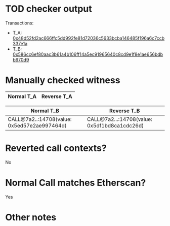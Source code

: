 # TOD checker output

Transactions:
- T_A: [0x48d52fd2ac666ffc5dd992fe81d72036c5633bcba146485f196a6c7ccb337e1a](https://etherscan.io/tx/0x48d52fd2ac666ffc5dd992fe81d72036c5633bcba146485f196a6c7ccb337e1a)
- T_B: [0x586cc6ef80aac3b61a4b106ff14a5ec91965640c8cd9e1f8e1ae656bdbb670d9](https://etherscan.io/tx/0x586cc6ef80aac3b61a4b106ff14a5ec91965640c8cd9e1f8e1ae656bdbb670d9)


# Manually checked witness


| Normal T_A    | Reverse T_A   |
|---------------|---------------|

| Normal T_B                                  | Reverse T_B                                  |
|---------------------------------------------|----------------------------------------------|
| CALL@7a2..:14708(value: 0x5ed57e2ae997464d) | CALL@7a2...:14708(value: 0x5df1bd8ca1cdc26d) |


# Reverted call contexts?

No

# Normal Call matches Etherscan?

Yes

# Other notes
